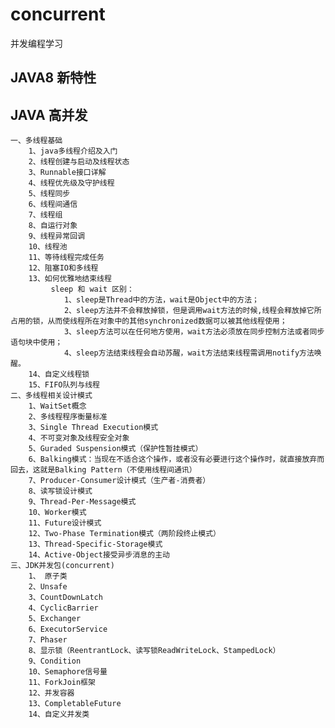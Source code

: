 # concurrent
并发编程学习

## JAVA8 新特性 ##

## JAVA 高并发 ##
    一、多线程基础  
        1、java多线程介绍及入门
        2、线程创建与启动及线程状态
        3、Runnable接口详解
        4、线程优先级及守护线程
        5、线程同步
        6、线程间通信
        7、线程组
        8、自运行对象
        9、线程异常回调
        10、线程池
        11、等待线程完成任务
        12、阻塞IO和多线程
        13、如何优雅地结束线程
             sleep 和 wait 区别：
                1、sleep是Thread中的方法，wait是Object中的方法；
                2、sleep方法并不会释放掉锁，但是调用wait方法的时候,线程会释放掉它所占用的锁，从而使线程所在对象中的其他synchronized数据可以被其他线程使用；
                3、sleep方法可以在任何地方使用，wait方法必须放在同步控制方法或者同步语句块中使用；
                4、sleep方法结束线程会自动苏醒，wait方法结束线程需调用notify方法唤醒。
        14、自定义线程锁
        15、FIFO队列与线程
    二、多线程相关设计模式
        1、WaitSet概念
        2、多线程程序衡量标准
        3、Single Thread Execution模式
        4、不可变对象及线程安全对象
        5、Guraded Suspension模式（保护性暂挂模式）
        6、Balking模式：当现在不适合这个操作，或者没有必要进行这个操作时，就直接放弃而回去，这就是Balking Pattern（不使用线程间通讯）
        7、Producer-Consumer设计模式（生产者-消费者）
        8、读写锁设计模式
        9、Thread-Per-Message模式
        10、Worker模式
        11、Future设计模式
        12、Two-Phase Termination模式（两阶段终止模式）
        13、Thread-Specific-Storage模式
        14、Active-Object接受异步消息的主动
    三、JDK并发包(concurrent)
        1、 原子类
        2、Unsafe
        3、CountDownLatch
        4、CyclicBarrier
        5、Exchanger
        6、ExecutorService
        7、Phaser
        8、显示锁（ReentrantLock、读写锁ReadWriteLock、StampedLock）
        9、Condition
        10、Semaphore信号量
        11、ForkJoin框架
        12、并发容器
        13、CompletableFuture
        14、自定义并发类
        
